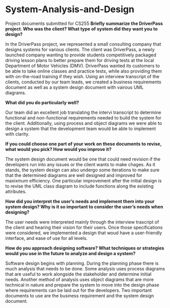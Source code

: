 # System-Analysis-and-Design
Project documents submitted for CS255
**Briefly summarize the DriverPass project. Who was the client? What type of system did they want you to design?**

In the DriverPass project, we represented a small consulting company that designs systems for various clients. The client was DriverPass, a newly launched company wanting to provide students competitively packaged driving lesson plans to better prepare them for driving tests at the local Department of Motor Vehicles (DMV). DriverPass wanted its customers to be able to take online classes and practice tests, while also providing them with on-the-road training if they wish. Using an interview transcript of the clients, conducted by our team leads, we created a business requirements document as well as a system design document with vairous UML diagrams. 

**What did you do particularly well?**

Our team did an excellent job translating the intervi transcript to determine functional and non-functional requirements needed to build the system for the client. Additionally, using process and object diagrams we were able to design a system that the development team would be able to implement with clarity.

**If you could choose one part of your work on these documents to revise, what would you pick? How would you improve it?**

The system design document would be one that could need revision if the developers run into any issues or the client wants to make chages. As it stands, the system design can also undergo some iterations to make sure that the determined diagrams are well designed and improved for maxixmum efficiency. One particular improvement after the initial design is to revise the UML class diagram to include functions along the existing attributes.

**How did you interpret the user’s needs and implement them into your system design? Why is it so important to consider the user’s needs when designing?**

The user needs were interpreted mainly through the interview trascript of the client and hearing their vision for their users. Once those specifications were considered, we implemented a design that woud have a user-friendly interface, and ease of use for all levels.

**How do you approach designing software? What techniques or strategies would you use in the future to analyze and design a system?**

Software design begins with planning. During the planning phase there is much analysis that needs to be done. Some analysis uses process diagrams that are useful to work alongside the stakeholder and determine initial needs. Another method of analysis uses object diagrams that are more technical in nature and prepare the system to move into the design phase where requirements can be laid out for the developers. Two important documents to use are the business requirement and the system design document.
